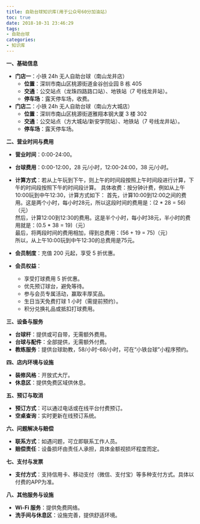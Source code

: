 ```yaml
---
title: 自助台球知识库(用于公众号60分加油站)
toc: true
date: 2018-10-31 23:46:29
tags:
- 自助台球
categories:
- 知识库
---
```

**一、基础信息**
- **门店一**：小铁 24h 无人自助台球（南山龙井店）
    - **位置**：深圳市南山区桃源街道金谷创业园 B 栋 405
    - **交通**：公交站点（龙珠四路路口站）、地铁站（7 号线龙井站）。
    - **停车场**：露天停车场，收费。
- **门店二**：小铁 24h 无人自助台球（南山方大城店）
    - **位置**：深圳市南山区桃源街道雅翔本钢大厦 3 楼 302
    - **交通**：公交站点（方大城站/新安学院站）、地铁站（7 号线龙井站）。
    - **停车场**：露天停车场。

**二、营业时间与费用**
- **营业时间**：0:00-24:00。
- **台球费用**：0:00-12:00，28 元/小时，12:00-24:00，38 元/小时。
- **计算方式**：若从上午玩到下午，则上午的时间段按照上午时间段进行计算，下午的时间段按照下午的时间段计算。
具体收费：按分钟计费，例如从上午10:00玩到中午12:30，计算方式如下：
首先，计算10:00到12:00之间的费用。这是两个小时，每小时28元，所以这段时间的费用是：(2 * 28 = 56)（元）  
然后，计算12:00到12:30的费用。这是半个小时，每小时38元，半小时的费用就是：(0.5 * 38 = 19)（元）  
最后，将两段时间的费用相加，得到总费用：(56 + 19 = 75)（元）  
所以，从上午10:00玩到中午12:30的总费用是75元。  

- **会员制度**：充值 200 元起，享受 5 折优惠。
- **会员权益**：
    - 享受打球费用 5 折优惠。
    - 优先预订球台，避免等待。
    - 参与会员专属活动，赢取丰厚奖品。
    - 生日当天免费打球 1 小时（需提前预约）。
    - 积分兑换礼品或抵扣打球费用。

**三、设备与服务**
- **台球杆**：提供或可自带，无需额外费用。
- **台球与配件**：全部提供，无需额外付费。
- **教练服务**：提供台球助教，58/小时-68/小时，可在“小铁台球”小程序预约。

**四、店内环境与设施**
- **装修风格**：开放式大厅。
- **休息区**：提供免费区域供休息。

**五、预订与取消**
- **预订方式**：可以通过电话或在线平台付费预订。
- **空桌查询**：实时更新在线预订系统。

**六、问题解决与赔偿**
- **联系方式**：如遇问题，可立即联系工作人员。
- **赔偿责任**：设备损坏由责任人承担，具体金额视损坏程度而定。

**七、支付与发票**
- **支付方式**：支持信用卡、移动支付（微信、支付宝）等多种支付方式。具体以付费的APP为准。

**八、其他服务与设施**
- **Wi-Fi 服务**：提供免费网络。
- **洗手间与休息区**：设施完善，提供舒适环境。

